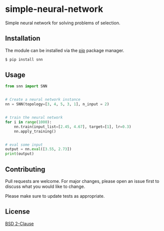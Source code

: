 # simple-neural-network

Simple neural network for solving problems of selection.

## Installation

The module can be installed via the [pip](https://pip.pypa.io/en/stable/) package manager.

```bash
$ pip install snn
```

## Usage

```python
from snn import SNN


# Create a neural network instance
nn = SNN(topology=[3, 4, 5, 3, 1], n_input = 2)


# train the neural network
for i in range(1000):
    nn.train(input_list=[2.45, 4.67], target=[1], lr=0.3)
    nn.apply_training()


# eval some input
output = nn.eval([3.55, 2.73])
print(output)
```

## Contributing
Pull requests are welcome. For major changes, please open an issue first to discuss what you would like to change.

Please make sure to update tests as appropriate.

## License
[BSD 2-Clause](https://raw.githubusercontent.com/hpc0/simple-neural-network/master/LICENSE)